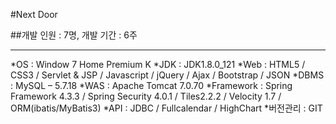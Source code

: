 #Next Door

##개발 인원 : 7명,  개발 기간 : 6주
***
*OS : Window 7 Home Premium K
*JDK : JDK1.8.0_121
*Web : HTML5 / CSS3 / Servlet & JSP /
           Javascript / jQuery / Ajax / 
           Bootstrap / JSON
*DBMS : MySQL – 5.7.18
*WAS : Apache Tomcat 7.0.70
*Framework : Spring Framework 4.3.3 /
                     Spring Security 4.0.1 /
                     Tiles2.2.2 / Velocity 1.7 /
                     ORM(ibatis/MyBatis3)
*API : JDBC / Fullcalendar / HighChart
*버전관리 : GIT
